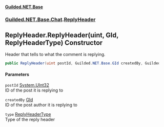 #### [Guilded.NET.Base](Guilded_NET_Base.md 'Guilded.NET.Base')
### [Guilded.NET.Base.Chat](Guilded_NET_Base.md#Guilded_NET_Base_Chat 'Guilded.NET.Base.Chat').[ReplyHeader](ReplyHeader.md 'Guilded.NET.Base.Chat.ReplyHeader')
## ReplyHeader.ReplyHeader(uint, GId, ReplyHeaderType) Constructor
Header that tells to what the comment is replying.  
```csharp
public ReplyHeader(uint postId, Guilded.NET.Base.GId createdBy, Guilded.NET.Base.Chat.ReplyHeaderType type=Guilded.NET.Base.Chat.ReplyHeaderType.Reply);
```
#### Parameters
<a name='Guilded_NET_Base_Chat_ReplyHeader_ReplyHeader(uint_Guilded_NET_Base_GId_Guilded_NET_Base_Chat_ReplyHeaderType)_postId'></a>
`postId` [System.UInt32](https://docs.microsoft.com/en-us/dotnet/api/System.UInt32 'System.UInt32')  
ID of the post it is replying to
  
<a name='Guilded_NET_Base_Chat_ReplyHeader_ReplyHeader(uint_Guilded_NET_Base_GId_Guilded_NET_Base_Chat_ReplyHeaderType)_createdBy'></a>
`createdBy` [GId](GId.md 'Guilded.NET.Base.GId')  
ID of the post author it is replying to
  
<a name='Guilded_NET_Base_Chat_ReplyHeader_ReplyHeader(uint_Guilded_NET_Base_GId_Guilded_NET_Base_Chat_ReplyHeaderType)_type'></a>
`type` [ReplyHeaderType](ReplyHeaderType.md 'Guilded.NET.Base.Chat.ReplyHeaderType')  
Type of the reply header
  
